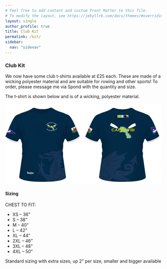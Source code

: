 ```yaml
---
# Feel free to add content and custom Front Matter to this file.
# To modify the layout, see https://jekyllrb.com/docs/themes/#overriding-theme-defaults
layout: single
author_profile: true
title: Club Kit
permalink: /kit/
sidebar:
  nav: "sidenav"
---
```

<h3>Club Kit</h3>
<p>We now have some club t-shirts available at £25 each. These are made of a wicking polyester material and are suitable for rowing and other sports! To order, please message me via Spond with the quantity and size.</p>
<p>The t-shirt is shown below and is of a wicking, polyester material.</p>
<img src="/docs/assets/images/RhwyfoCaergybi.jpg" alt="T-shirt image">
<h4>Sizing</h4>
  CHEST TO FIT:
<ul>
  <li>XS – 36”</li>
  <li>S – 38”</li>
  <li>M – 40”</li>
  <li>L – 42”</li>
  <li>XL – 44”</li>
  <li>2XL – 46”</li>
  <li>3XL – 48”</li>
  <li>4XL – 50”</li>
  </ul>

<p>Standard sizing with extra sizes, up 2” per size, smaller and bigger available</p>
  
